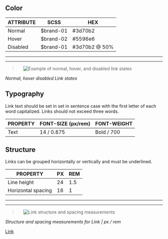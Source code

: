 ## Color

| ATTRIBUTE    | SCSS          | HEX           |
|----------|---------------|---------------|
| Normal   | $brand-01     | #3d70b2       |
| Hover    | $brand-02     | #5596e6       |
| Disabled | $brand-01     | #3d70b2 @ 50% |

---
***
> 
![Example of normal, hover, and disabled link states](images/link-style-1.png)

_Normal, hover disabled Link states_

## Typography

Link text should be set in set in sentence case with the first letter of each word capitalized. Links should not exceed three words.

| PROPERTY  | FONT-SIZE (px/rem)   | FONT-WEIGHT |
|------------|-----------------|--------------|
| Text       | 14 / 0.875 | Bold / 700   |

## Structure

Links can be grouped horizontally or vertically and must be underlined.

| PROPERTY             | PX | REM  |
|----------------------|----|------|
| Line height          | 24 | 1.5  |
| Horizontal spacing   | 16 | 1    |

---
***
> 
![Link structure and spacing measurements ](images/link-style-2.png)

_Structure and spacing measurements for Link | px / rem_

<div data-insert-component="InteractiveSpec">
  <a href="#" class="bx--link">Link</a>
</div>
